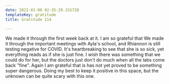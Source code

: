 ```yaml
---
date: 2022-01-08 02:35:29.331728
templateKey: gratitude
title: Gratitude 114

---
```


We made it through the first week back at it.  I am so grateful that We made it
through the important meetings with Ayla's school, and Rhiannon is still
testing negative for COVID.  It's heartbreaking to see that she is so sick, yet
everything reads as if she is just fine.  I wish there was something that we
could do for her, but the doctors just don't do much when all the labs come
back "fine".  Again I am grateful that is has not yet proved to be something
super dangerous.  Doing my best to keep it positive in this space, but the
unknown can be quite scary with this one.
